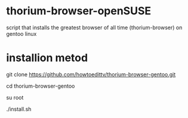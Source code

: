 # thorium-browser-openSUSE
script that installs the greatest browser of all time (thorium-browser) on gentoo linux


# installion metod
git clone https://github.com/howtoedittv/thorium-browser-gentoo.git

cd thorium-browser-gentoo

su root

./install.sh

